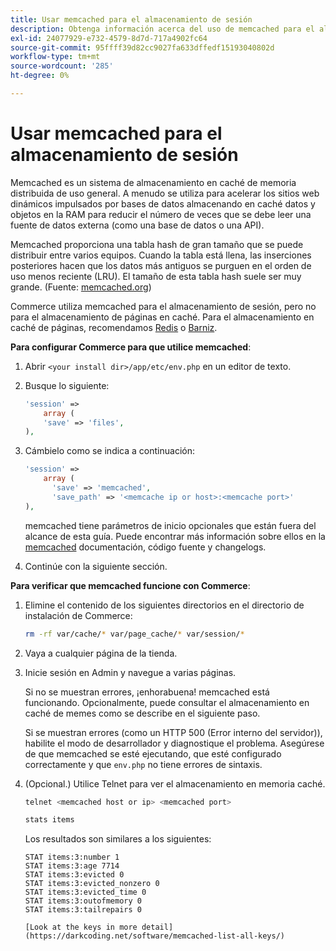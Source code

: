 ```yaml
---
title: Usar memcached para el almacenamiento de sesión
description: Obtenga información acerca del uso de memcached para el almacenamiento de sesiones de Commerce.
exl-id: 24077929-e732-4579-8d7d-717a4902fc64
source-git-commit: 95ffff39d82cc9027fa633dffedf15193040802d
workflow-type: tm+mt
source-wordcount: '285'
ht-degree: 0%

---
```


# Usar memcached para el almacenamiento de sesión

Memcached es un sistema de almacenamiento en caché de memoria distribuida de uso general. A menudo se utiliza para acelerar los sitios web dinámicos impulsados por bases de datos almacenando en caché datos y objetos en la RAM para reducir el número de veces que se debe leer una fuente de datos externa (como una base de datos o una API).

Memcached proporciona una tabla hash de gran tamaño que se puede distribuir entre varios equipos. Cuando la tabla está llena, las inserciones posteriores hacen que los datos más antiguos se purguen en el orden de uso menos reciente (LRU). El tamaño de esta tabla hash suele ser muy grande. (Fuente: [memcached.org](https://www.memcached.org/))

Commerce utiliza memcached para el almacenamiento de sesión, pero no para el almacenamiento de páginas en caché. Para el almacenamiento en caché de páginas, recomendamos [Redis](../cache/redis-pg-cache.md) o [Barniz](../cache/config-varnish.md).

**Para configurar Commerce para que utilice memcached**:

1. Abrir `<your install dir>/app/etc/env.php` en un editor de texto.
1. Busque lo siguiente:

   ```php
   'session' =>
       array (
       'save' => 'files',
   ),
   ```

1. Cámbielo como se indica a continuación:

   ```php
   'session' =>
       array (
         'save' => 'memcached',
         'save_path' => '<memcache ip or host>:<memcache port>'
   ),
   ```

   memcached tiene parámetros de inicio opcionales que están fuera del alcance de esta guía. Puede encontrar más información sobre ellos en la [memcached](https://www.php.net/manual/en/memcached.sessions.php) documentación, código fuente y changelogs.

1. Continúe con la siguiente sección.

**Para verificar que memcached funcione con Commerce**:

1. Elimine el contenido de los siguientes directorios en el directorio de instalación de Commerce:

   ```bash
   rm -rf var/cache/* var/page_cache/* var/session/*
   ```

1. Vaya a cualquier página de la tienda.

1. Inicie sesión en Admin y navegue a varias páginas.

   Si no se muestran errores, ¡enhorabuena! memcached está funcionando. Opcionalmente, puede consultar el almacenamiento en caché de memes como se describe en el siguiente paso.

   Si se muestran errores (como un HTTP 500 (Error interno del servidor)), habilite el modo de desarrollador y diagnostique el problema. Asegúrese de que memcached se esté ejecutando, que esté configurado correctamente y que `env.php` no tiene errores de sintaxis.

1. (Opcional.) Utilice Telnet para ver el almacenamiento en memoria caché.

   ```bash
   telnet <memcached host or ip> <memcached port>
   ```

   ```bash
   stats items
   ```

   Los resultados son similares a los siguientes:

   ```terminal
   STAT items:3:number 1
   STAT items:3:age 7714
   STAT items:3:evicted 0
   STAT items:3:evicted_nonzero 0
   STAT items:3:evicted_time 0
   STAT items:3:outofmemory 0
   STAT items:3:tailrepairs 0
   
   [Look at the keys in more detail](https://darkcoding.net/software/memcached-list-all-keys/)
   ```
